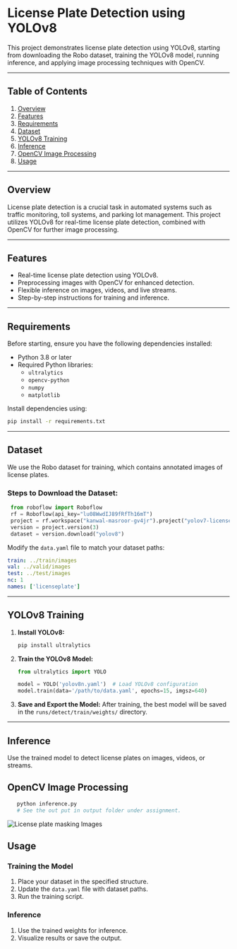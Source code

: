 
# **License Plate Detection using YOLOv8**

This project demonstrates license plate detection using YOLOv8, starting from downloading the Robo dataset, training the YOLOv8 model, running inference, and applying image processing techniques with OpenCV.

---

## **Table of Contents**

1. [Overview](#overview)
2. [Features](#features)
3. [Requirements](#requirements)
4. [Dataset](#dataset)
5. [YOLOv8 Training](#yolov8-training)
6. [Inference](#inference)
7. [OpenCV Image Processing](#opencv-image-processing)
8. [Usage](#usage)

---

## **Overview**

License plate detection is a crucial task in automated systems such as traffic monitoring, toll systems, and parking lot management. This project utilizes YOLOv8 for real-time license plate detection, combined with OpenCV for further image processing.

---

## **Features**

- Real-time license plate detection using YOLOv8.
- Preprocessing images with OpenCV for enhanced detection.
- Flexible inference on images, videos, and live streams.
- Step-by-step instructions for training and inference.

---

## **Requirements**

Before starting, ensure you have the following dependencies installed:

- Python 3.8 or later
- Required Python libraries:
  - `ultralytics`
  - `opencv-python`
  - `numpy`
  - `matplotlib`

Install dependencies using:

```bash
pip install -r requirements.txt
```

---

## **Dataset**

We use the Robo dataset for training, which contains annotated images of license plates.

### **Steps to Download the Dataset:**
   ```python
    from roboflow import Roboflow
    rf = Roboflow(api_key="lu08WwdIJ89fRfTh16mT")
    project = rf.workspace("kanwal-masroor-gv4jr").project("yolov7-license-plate-detection")
    version = project.version(3)
    dataset = version.download("yolov8")
   ```
   Modify the `data.yaml` file to match your dataset paths:
   ```yaml
   train: ../train/images
   val: ../valid/images
   test: ../test/images
   nc: 1
   names: ['licenseplate']
   ```
---

## **YOLOv8 Training**

1. **Install YOLOv8:**
   ```bash
   pip install ultralytics
   ```

2. **Train the YOLOv8 Model:**
   ```python
   from ultralytics import YOLO

   model = YOLO('yolov8n.yaml')  # Load YOLOv8 configuration
   model.train(data='/path/to/data.yaml', epochs=15, imgsz=640)
   ```

3. **Save and Export the Model:**
   After training, the best model will be saved in the `runs/detect/train/weights/` directory.

---

## **Inference**

Use the trained model to detect license plates on images, videos, or streams.

## **OpenCV Image Processing**
   ```python
      python inference.py
      # See the out put in output folder under assignment.
   ```
![License plate masking Images](assignment/Output/data1.jpg)

## **Usage**

### **Training the Model**
1. Place your dataset in the specified structure.
2. Update the `data.yaml` file with dataset paths.
3. Run the training script.

### **Inference**
1. Use the trained weights for inference.
2. Visualize results or save the output.
